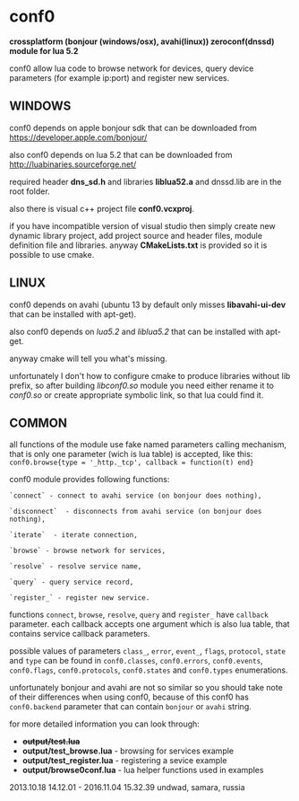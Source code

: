 # conf0

**crossplatform (bonjour (windows/osx), avahi(linux)) zeroconf(dnssd) module for lua 5.2**

conf0 allow lua code to browse network for devices, query device parameters (for example ip:port) and register new services.

## WINDOWS

conf0 depends on apple bonjour sdk that can be downloaded from https://developer.apple.com/bonjour/

also conf0 depends on lua 5.2 that can be downloaded from http://luabinaries.sourceforge.net/

required header **dns_sd.h** and libraries **liblua52.a** and dnssd.lib are in the root folder.

also there is visual c++ project file **conf0.vcxproj**.

if you have incompatible version of visual studio then simply create new dynamic library project, 
add project source and header files, module definition file and libraries.
anyway **CMakeLists.txt** is provided so it is possible to use cmake.

## LINUX

conf0 depends on avahi (ubuntu 13 by default only misses **libavahi-ui-dev** that can be installed with apt-get).

also conf0 depends on *lua5.2* and *liblua5.2* that can be installed with apt-get.

anyway cmake will tell you what's missing.

unfortunately I don't how to configure cmake to produce libraries without lib prefix,
so after building *libconf0.so* module you need either rename it to *conf0.so* or create appropriate symbolic link,
so that lua could find it.

## COMMON

all functions of the module use fake named parameters calling mechanism, 
that is only one parameter (wich is lua table) is accepted, like this:
`conf0.browse{type = '_http._tcp', callback = function(t) end}`

conf0 module provides following functions:

	`connect` - connect to avahi service (on bonjour does nothing),
	
	`disconnect`  - disconnects from avahi service (on bonjour does nothing),
	
	`iterate`  - iterate connection,
	
	`browse` - browse network for services,
	
	`resolve` - resolve service name,
	
	`query` - query service record, 
	
	`register_` - register new service.
	
functions `connect`, `browse`, `resolve`, `query` and `register_` have `callback` parameter. 
each callback accepts one argument which is also lua table, that contains service callback parameters.

possible values of parameters `class_`, `error`, `event_`, `flags`, `protocol`, `state` and `type` can be found in 
`conf0.classes`, `conf0.errors`, `conf0.events`, `conf0.flags`, `conf0.protocols`, `conf0.states` and `conf0.types` enumerations.

unfortunately bonjour and avahi are not so similar so you should take note of their differences when using conf0,
because of this conf0 has `conf0.backend` parameter that can contain `bonjour` or `avahi` string.

for more detailed information you can look through:
- ~~**output/test.lua**~~
- **output/test_browse.lua** - browsing for services example
- **output/test_register.lua** - registering a sevice example
- **output/browse0conf.lua** - lua helper functions used in examples

2013.10.18 14.12.01 - 2016.11.04 15.32.39 undwad, samara, russia 